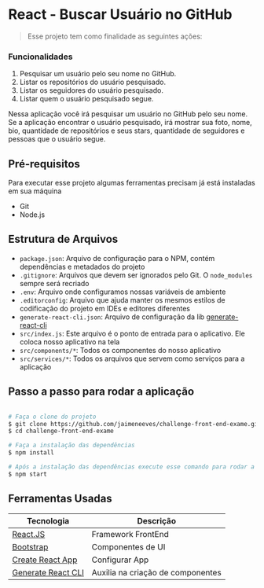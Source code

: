 # React - Buscar Usuário no GitHub

> Esse projeto tem como finalidade as seguintes ações:

### Funcionalidades
1. Pesquisar um usuário pelo seu nome no GitHub.
2. Listar os repositórios do usuário pesquisado.
3. Listar os seguidores do usuário pesquisado.
4. Listar quem o usuário pesquisado segue.

Nessa aplicação você irá pesquisar um usuário no GitHub pelo seu nome. Se a aplicação encontrar o usuário pesquisado, irá mostrar sua foto, nome, bio, quantidade de repositórios e seus stars, quantidade de seguidores e pessoas que o usuário segue.

## Pré-requisitos
Para executar esse projeto algumas ferramentas precisam já está instaladas em sua máquina

* Git
* Node.js

## Estrutura de Arquivos

* `package.json`: Arquivo de configuração para o NPM, contém dependências e metadados do projeto
* `.gitignore`: Arquivos que devem ser ignorados pelo Git. O `node_modules` sempre será recriado
* `.env`: Arquivo onde configuramos nossas variáveis de ambiente
* `.editorconfig`: Arquivo que ajuda manter os mesmos estilos de codificação do projeto em IDEs e editores diferentes
* `generate-react-cli.json`: Arquivo de configuração da lib [generate-react-cli](`https://github.com/arminbro/generate-react-cli`)
* `src/index.js`: Este arquivo é o ponto de entrada para o aplicativo. Ele coloca nosso aplicativo na tela
* `src/components/*`: Todos os componentes do nosso aplicativo
* `src/services/*`: Todos os arquivos que servem como serviços para a aplicação

## Passo a passo para rodar a aplicação

```bash

# Faça o clone do projeto
$ git clone https://github.com/jaimeneeves/challenge-front-end-exame.git
$ cd challenge-front-end-exame

# Faça a instalação das dependências
$ npm install

# Após a instalação das dependências execute esse comando para rodar a aplicação
$ npm start
```

## Ferramentas Usadas

| Tecnologia   | Descrição |
|----------|-------------|
| [React.JS](https://reactjs.org/) | Framework FrontEnd |
| [Bootstrap](https://getbootstrap.com/) | Componentes de UI|
| [Create React App](https://create-react-app.dev/) | Configurar App |
| [Generate React CLI](https://github.com/arminbro/generate-react-cli) | Auxilia na criação de componentes |

